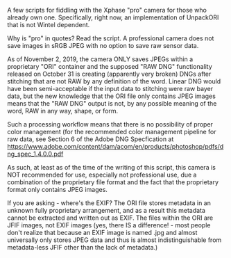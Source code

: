 A few scripts for fiddling with the Xphase "pro" camera for those who already own one.  Specifically, right now, an implementation of
UnpackORI that is not Wintel dependent.

Why is "pro" in quotes?  Read the script.  A professional camera does not save images in sRGB JPEG with no option to save raw sensor data.

As of November 2, 2019, the camera ONLY saves JPEGs within a proprietary "ORI" container and the supposed "RAW DNG" functionality released
on October 31 is creating (apparently very broken) DNGs after stitching that are not RAW by any definition of the word.  Linear DNG would have been
semi-acceptable if the input data to stitching were raw bayer data, but the new knowledge that the ORI file only contains
JPEG images means that the "RAW DNG" output is not, by any possible meaning of the word, RAW in any way, shape, or form.

Such a processing workflow means that there is no possibility of proper color management (for the recommended color management pipeline
for raw data, see Section 6 of the Adobe DNG Specfication at https://www.adobe.com/content/dam/acom/en/products/photoshop/pdfs/dng_spec_1.4.0.0.pdf

As such, at least as of the time of the writing of this script, this camera is NOT recommended for use, especially not professional use,
due a combination of the proprietary file format and the fact that the proprietary format only contains JPEG images.

If you are asking - where's the EXIF?  The ORI file stores metadata in an unknown fully proprietary arrangement, and as a result this metadata cannot
be extracted and written out as EXIF.  The files within the ORI are JFIF images, not EXIF images (yes, there IS a difference! -
most people don't realize that because an EXIF image is named .jpg and almost universally only stores JPEG data and thus is almost
indistinguishable from metadata-less JFIF other than the lack of metadata.)
